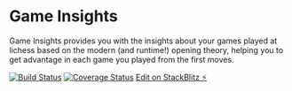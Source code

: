# Game Insights

Game Insights provides you with the insights about your games played at lichess based on the modern (and runtime!) opening theory, helping you to get advantage in each game you played from the first moves.

[![Build Status](https://app.travis-ci.com/Scorpibear/game-insights.svg?branch=master)](https://app.travis-ci.com/Scorpibear/game-insights)
[![Coverage Status](https://codecov.io/gh/Scorpibear/game-insights/coverage.svg)](https://codecov.io/gh/Scorpibear/game-insights)
[Edit on StackBlitz ⚡️](https://stackblitz.com/edit/vitejs-vite-rnw4nh)
